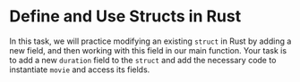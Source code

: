 # Define and Use Structs in Rust

In this task, we will practice modifying an existing `struct` in Rust by adding a new field, and then working with this field in our main function. Your task is to add a new `duration` field to the `struct` and add the necessary code to instantiate `movie` and access its fields.